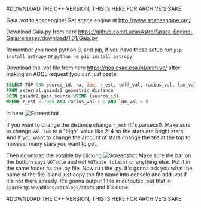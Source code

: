 #DOWNLOAD THE C++ VERSION, THIS IS HERE FOR ARCHIVE'S SAKE

Gaia .vot to spacengine! Get space engine at http://www.spaceengine.org/

Download Gaia.py from here https://github.com/LucasAstro/Space-Engine-Gaia/releases/download/1.01/Gaia.py

Remember you need python 3, and pip, if you have those setup run `pip install astropy` or `python -m pip install astropy`


Download the .vot file from here https://gea.esac.esa.int/archive/  after making an ADQL request (you can just paste
```SQL
SELECT TOP 500 source_id, ra, dec, r_est, teff_val, radius_val, lum_val, designation
FROM external.gaiadr2_geometric_distance
JOIN gaiadr2.gaia_source USING (source_id)
WHERE r_est < 7000 AND radius_val > 0 AND lum_val > 0
```
 in here 
 ![Screenshot](https://cdn.discordapp.com/attachments/418486708409991178/509644507520958464/unknown.png)
 
 
If you want to change the distance change `r_est` (It's parsecs!). 
Make sure to change `val_lum` to a "high" value like 2-4 so the stars are bright stars!
And if you want to change the amount of stars change the `500` at the top to however many stars you want to get.

Then download the votable by clicking 
![Screenshot](https://cdn.discordapp.com/attachments/418486708409991178/509645250491449354/chrome_2018-11-07_02-27-54.png) 
Make sure the bar on the bottom says `VOTable` and not `VOTable (plain)` or anything else.
Put it in the same folder as the .py file. Now run the .py.
It's gonna ask you what the name of the file is and just copy the file name into console and add .vot if it's not there already.
It's gonna output 1 file in outputsc, put that in `SpaceEngine/addons/catalogs/stars` and it's done!

#DOWNLOAD THE C++ VERSION, THIS IS HERE FOR ARCHIVE'S SAKE
